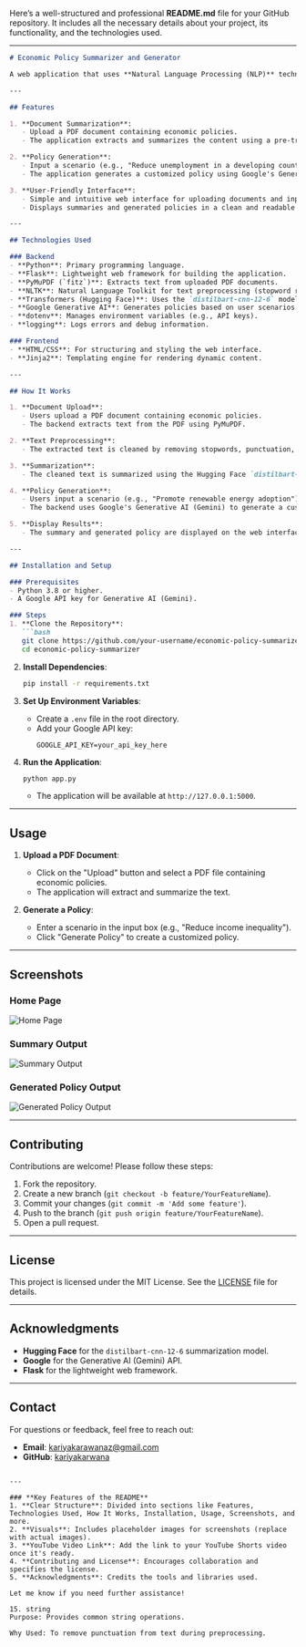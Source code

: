 Here’s a well-structured and professional **README.md** file for your GitHub repository. It includes all the necessary details about your project, its functionality, and the technologies used.

---

```markdown
# Economic Policy Summarizer and Generator

A web application that uses **Natural Language Processing (NLP)** techniques to summarize economic policy documents and **Generative AI** to create customized policies based on user scenarios.

---

## Features

1. **Document Summarization**:
   - Upload a PDF document containing economic policies.
   - The application extracts and summarizes the content using a pre-trained NLP model.

2. **Policy Generation**:
   - Input a scenario (e.g., "Reduce unemployment in a developing country").
   - The application generates a customized policy using Google's Generative AI (Gemini).

3. **User-Friendly Interface**:
   - Simple and intuitive web interface for uploading documents and inputting scenarios.
   - Displays summaries and generated policies in a clean and readable format.

---

## Technologies Used

### Backend
- **Python**: Primary programming language.
- **Flask**: Lightweight web framework for building the application.
- **PyMuPDF (`fitz`)**: Extracts text from uploaded PDF documents.
- **NLTK**: Natural Language Toolkit for text preprocessing (stopword removal, etc.).
- **Transformers (Hugging Face)**: Uses the `distilbart-cnn-12-6` model for text summarization.
- **Google Generative AI**: Generates policies based on user scenarios.
- **dotenv**: Manages environment variables (e.g., API keys).
- **logging**: Logs errors and debug information.

### Frontend
- **HTML/CSS**: For structuring and styling the web interface.
- **Jinja2**: Templating engine for rendering dynamic content.

---

## How It Works

1. **Document Upload**:
   - Users upload a PDF document containing economic policies.
   - The backend extracts text from the PDF using PyMuPDF.

2. **Text Preprocessing**:
   - The extracted text is cleaned by removing stopwords, punctuation, and extra spaces using NLTK and regular expressions.

3. **Summarization**:
   - The cleaned text is summarized using the Hugging Face `distilbart-cnn-12-6` model.

4. **Policy Generation**:
   - Users input a scenario (e.g., "Promote renewable energy adoption").
   - The backend uses Google's Generative AI (Gemini) to generate a customized policy based on the scenario.

5. **Display Results**:
   - The summary and generated policy are displayed on the web interface.

---

## Installation and Setup

### Prerequisites
- Python 3.8 or higher.
- A Google API key for Generative AI (Gemini).

### Steps
1. **Clone the Repository**:
   ```bash
   git clone https://github.com/your-username/economic-policy-summarizer.git
   cd economic-policy-summarizer
   ```

2. **Install Dependencies**:
   ```bash
   pip install -r requirements.txt
   ```

3. **Set Up Environment Variables**:
   - Create a `.env` file in the root directory.
   - Add your Google API key:
     ```env
     GOOGLE_API_KEY=your_api_key_here
     ```

4. **Run the Application**:
   ```bash
   python app.py
   ```
   - The application will be available at `http://127.0.0.1:5000`.

---

## Usage

1. **Upload a PDF Document**:
   - Click on the "Upload" button and select a PDF file containing economic policies.
   - The application will extract and summarize the text.

2. **Generate a Policy**:
   - Enter a scenario in the input box (e.g., "Reduce income inequality").
   - Click "Generate Policy" to create a customized policy.

---

## Screenshots

### Home Page
![Home Page](https://github.com/user-attachments/assets/7ef4ebb3-e389-4396-b7e5-ae90b37a6ab6)

### Summary Output
![Summary Output](https://via.placeholder.com/800x400.png?text=Summary+Output)

### Generated Policy Output
![Generated Policy Output](https://via.placeholder.com/800x400.png?text=Generated+Policy+Output)

---

## Contributing

Contributions are welcome! Please follow these steps:
1. Fork the repository.
2. Create a new branch (`git checkout -b feature/YourFeatureName`).
3. Commit your changes (`git commit -m 'Add some feature'`).
4. Push to the branch (`git push origin feature/YourFeatureName`).
5. Open a pull request.

---

## License

This project is licensed under the MIT License. See the [LICENSE](LICENSE) file for details.

---

## Acknowledgments

- **Hugging Face** for the `distilbart-cnn-12-6` summarization model.
- **Google** for the Generative AI (Gemini) API.
- **Flask** for the lightweight web framework.

---

## Contact

For questions or feedback, feel free to reach out:
- **Email**: kariyakarawanaz@gmail.com
- **GitHub**: [kariyakarwana](https://github.com/kariyakrwana)
```

---

### **Key Features of the README**
1. **Clear Structure**: Divided into sections like Features, Technologies Used, How It Works, Installation, Usage, Screenshots, and more.
2. **Visuals**: Includes placeholder images for screenshots (replace with actual images).
3. **YouTube Video Link**: Add the link to your YouTube Shorts video once it's ready.
4. **Contributing and License**: Encourages collaboration and specifies the license.
5. **Acknowledgments**: Credits the tools and libraries used.

Let me know if you need further assistance!

15. string
Purpose: Provides common string operations.

Why Used: To remove punctuation from text during preprocessing.
